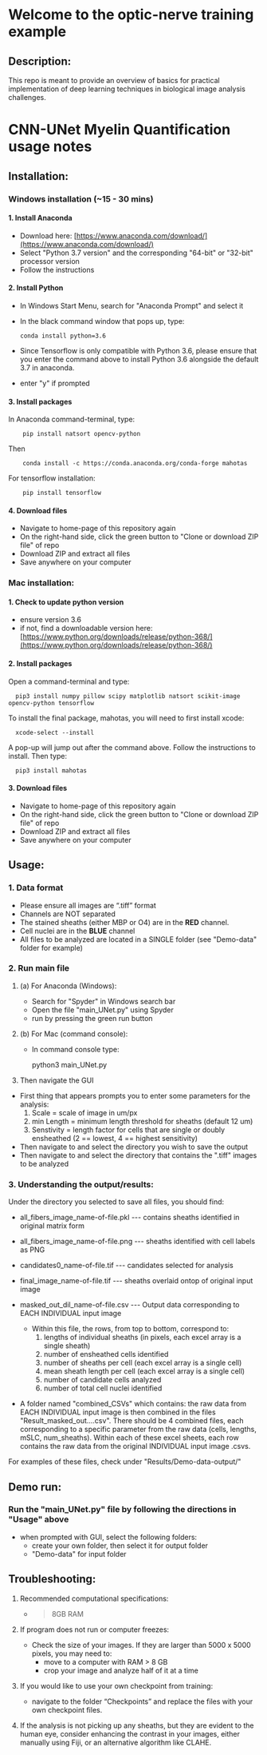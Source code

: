 # **Welcome to the optic-nerve training example**


## Description:
This repo is meant to provide an overview of basics for practical implementation of deep learning techniques in biological image analysis challenges.


# **CNN-UNet Myelin Quantification usage notes**


## Installation:
### Windows installation (~15 - 30 mins)
  #### 1.	Install Anaconda
  * Download here: [https://www.anaconda.com/download/](https://www.anaconda.com/download/)
  * Select "Python 3.7 version" and the corresponding "64-bit" or "32-bit" processor version
  * Follow the instructions
     
  #### 2. Install Python
  * In Windows Start Menu, search for "Anaconda Prompt" and select it
  * In the black command window that pops up, type:
  
        conda install python=3.6
  
  * Since Tensorflow is only compatible with Python 3.6, please ensure that you enter the command above to install Python 3.6 alongside the default 3.7 in anaconda.
  * enter "y" if prompted
       
  #### 3.	Install packages
  In Anaconda command-terminal, type:
  
        pip install natsort opencv-python
        
  Then
  
        conda install -c https://conda.anaconda.org/conda-forge mahotas 
   
   For tensorflow installation:

        pip install tensorflow
       
  #### 4.	Download files
  * Navigate to home-page of this repository again
  * On the right-hand side, click the green button to "Clone or download ZIP file" of repo
  * Download ZIP and extract all files
  * Save anywhere on your computer
         
   
### **Mac installation:**

  #### 1. Check to update python version
  * ensure version 3.6
  * if not, find a downloadable version here: [https://www.python.org/downloads/release/python-368/](https://www.python.org/downloads/release/python-368/)

  #### 2.	Install packages
  Open a command-terminal and type:
  
      pip3 install numpy pillow scipy matplotlib natsort scikit-image opencv-python tensorflow
      
  To install the final package, mahotas, you will need to first install xcode:
  
      xcode-select --install
  
  A pop-up will jump out after the command above. Follow the instructions to install. Then type:
  
      pip3 install mahotas
      

  #### 3.	Download files
  * Navigate to home-page of this repository again
  * On the right-hand side, click the green button to "Clone or download ZIP file" of repo
  * Download ZIP and extract all files
  * Save anywhere on your computer
  

## Usage:
  ### 1.	Data format
   *  Please ensure all images are “.tiff” format
   *	Channels are NOT separated
   *  The stained sheaths (either MBP or O4) are in the **RED** channel.
   *  Cell nuclei are in the **BLUE** channel
   *	All files to be analyzed are located in a SINGLE folder (see "Demo-data" folder for example)

  ### 2.	Run main file
  1. (a) For Anaconda (Windows):
  
      * Search for "Spyder" in Windows search bar
      * Open the file "main_UNet.py" using Spyder
      * run by pressing the green run button
      
  1. (b) For Mac (command console):
  
      * In command console type:
           
           python3 main_UNet.py
  
  2. Then navigate the GUI
   *  First thing that appears prompts you to enter some parameters for the analysis:
       1. Scale = scale of image in um/px
       2. min Length = minimum length threshold for sheaths (default 12 um)
       3. Senstivity = length factor for cells that are single or doubly ensheathed (2 == lowest, 4 == highest sensitivity)
   *	Then navigate to and select the directory you wish to save the output
   *	Then navigate to and select the directory that contains the ".tiff" images to be analyzed

  ### 3. Understanding the output/results:
  Under the directory you selected to save all files, you should find:
  * all_fibers_image_name-of-file.pkl   --- contains sheaths identified in original matrix form
  * all_fibers_image_name-of-file.png   --- sheaths identified with cell labels as PNG
  * candidates0_name-of-file.tif        --- candidates selected for analysis
  * final_image_name-of-file.tif        --- sheaths overlaid ontop of original input image
  * masked_out_dil_name-of-file.csv     --- Output data corresponding to EACH INDIVIDUAL input image
    * Within this file, the rows, from top to bottom, correspond to:
       1. lengths of individual sheaths (in pixels, each excel array is a single sheath)
       2. number of ensheathed cells identified
       3. number of sheaths per cell (each excel array is a single cell)
       4. mean sheath length per cell (each excel array is a single cell)
       5. number of candidate cells analyzed
       6. number of total cell nuclei identified
  
  * A folder named "combined_CSVs" which contains: the raw data from EACH INDIVIDUAL input image is then combined in the files "Result_masked_out....csv". There should be 4 combined files, each corresponding to a specific parameter from the raw data (cells, lengths, mSLC, num_sheaths). Within each of these excel sheets, each row contains the raw data from the original INDIVIDUAL input image .csvs.
  
  For examples of these files, check under "Results/Demo-data-output/"
    
## Demo run:
  ### Run the "main_UNet.py" file by following the directions in "Usage" above
  * when prompted with GUI, select the following folders:
      *  create your own folder, then select it for output folder
      * "Demo-data" for input folder      


## Troubleshooting:
1.  Recommended computational specifications:
    * > 8GB RAM

2.	If program does not run or computer freezes:
    * Check the size of your images. If they are larger than 5000 x 5000 pixels, you may need to:
        * move to a computer with RAM > 8 GB
        * crop your image and analyze half of it at a time
        
3.  If you would like to use your own checkpoint from training:
    * navigate to the folder “Checkpoints” and replace the files with your own checkpoint files.
    
    
4. If the analysis is not picking up any sheaths, but they are evident to the human eye, consider enhancing the contrast in your images, either manually using Fiji, or an alternative algorithm like CLAHE.


